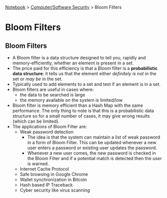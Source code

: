 <a href="../">Notebook</a> > <a href="./">Computer/Software Security</a> > Bloom Filters

# Bloom Filters



## Bloom Filters

* A Bloom filter is a data structure designed to tell you, rapidly and memory-efficiently, whether an element is present in a set.
* The price paid for this efficiency is that a Bloom filter is a **probabilistic data structure**: it tells us that the element either *definitely is not* in the set or *may be* in the set.
* Typically used to add elements to a set and test if an element is in a set.
* Bloom filters are useful in cases where:
  * the data to be searched is large
  * the memory available on the system is limited/low
* Bloom filter is memory efficient than a Hash Map with the same performance. The only thing to note is that this is a probabilistic data structure so for a small number of cases, it may give wrong results (which can be limited).
* The applications of Bloom Filter are:
  * Weak password detection
    * The idea is that the system can maintain a list of weak password in a form of Bloom Filter. This can be updated whenever a new user enters a password or existing user updates the password.
    * Whenever a new user comes, the new password is checked in the Bloom Filter and if a potential match is detected then the user is warned.
  * Internet Cache Protocol
  * Safe browsing in Google Chrome
  * Wallet synchronization in Bitcoin
  * Hash based IP Traceback
  * Cyber security like virus scanning